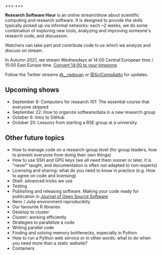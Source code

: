 +++
+++

**Research Software Hour** is an online stream/show about scientific computing and
research software.  It is designed to provide the skills typically picked up
via informal networks: each ~2 weeks, we do some combination of exploring new
tools, analyzing and improving someone's research code, and discussion.

Watchers can take part and contribute code to us which we analyze and discuss
on stream.

In Autumn 2021, we stream Wednesdays at 14:00
Central European time / 15:00 East Europe time. [Convert 14:00 to your timezone](https://arewemeetingyet.com/Stockholm/2021-09-08/14:00/w/Research%20Software%20Hour#eyJ1cmwiOiJodHRwczovL3R3aXRjaC50di9SU0hvdXIifQ==)

Follow the Twitter streams
[@\_\_radovan](https://twitter.com/__radovan) or
[@SciCompAalto](https://twitter.com/SciCompAalto) for updates.


## Upcoming shows

* September 8: Computers for research 101: The essential course that everyone skipped
* September 22: How to organize software/data in a new research group
* October 6: Intro to GitHub
* October 20: Lessons from starting a RSE group at a university.


## Other future topics

* How to manage code on a research-group level (for group leaders, how to prevent everyone from doing their own things)
* How to use SSH and GPG keys (we all need them sooner or later, it is "never" taught, and documentation is often not adapted to non-experts)
* Licensing and sharing: what do you need to know in practice (e.g. How to agree on code and licensing)
* Shell: advanced tricks we use
* Testing
* Publishing and releasing software.  Making your code ready for
  publication in [Journal of Open Source Software](https://joss.theoj.org/)
* Renv / Julia environment reproducibity
* Our favourite R libraries
* Desktop to cluster
* Cluster: working efficiently
* Strategies to parallelize a code
* Writing parallel code
* Finding and solving memory bottlenecks, especially in Python
* How to run a Python web service or in other words: what to do when you need more than a static website?
* Containers
